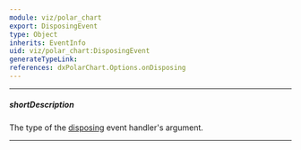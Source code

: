 ```yaml
---
module: viz/polar_chart
export: DisposingEvent
type: Object
inherits: EventInfo
uid: viz/polar_chart:DisposingEvent
generateTypeLink: 
references: dxPolarChart.Options.onDisposing
---
```

---
##### shortDescription
The type of the [disposing]({basewidgetpath}/Events/#disposing) event handler's argument.

---
<!-- Description goes here -->